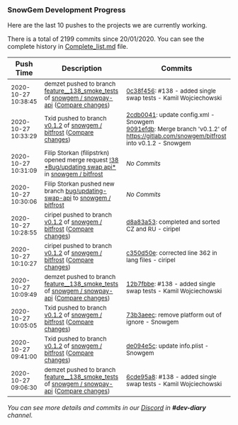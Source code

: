 
### SnowGem Development Progress

Here are the last 10 pushes to the projects we are currently working.

There is a total of 2199 commits since 20/01/2020. You can see the complete history in
 [Complete_list.md](Complete_list.md) file.

| Push Time | Description | Commits |
| --- | --- | --- |
| <sub>2020-10-27 10:38:45</sub> | <sub>demzet pushed to branch [feature\_\_138\_smoke\_tests](https://gitlab.com/snowgem/snowpay-api/commits/feature__138_smoke_tests) of [snowgem / snowpay\-api](https://gitlab.com/snowgem/snowpay-api) ([Compare changes](https://gitlab.com/snowgem/snowpay-api/compare/12b7fbbecd989343b8e309ceb4a2e6972962d323...0c38f456f0581915aa3c6fe09d4633e9878b6453))</sub> | <sub>[0c38f456](https://gitlab.com/snowgem/snowpay-api/-/commit/0c38f456f0581915aa3c6fe09d4633e9878b6453): #138 - added single swap tests - Kamil Wojciechowski</sub> |
| <sub>2020-10-27 10:33:29</sub> | <sub>Txid pushed to branch [v0\.1\.2](https://gitlab.com/snowgem/bitfrost/commits/v0.1.2) of [snowgem / bitfrost](https://gitlab.com/snowgem/bitfrost) ([Compare changes](https://gitlab.com/snowgem/bitfrost/compare/d8a83a53bdcd807c0f9c4aeb11788266addb441f...9091efdb66af113670f5f87edc00e4546156fa22))</sub> | <sub>[2cdb0041](https://gitlab.com/snowgem/bitfrost/-/commit/2cdb0041a544d22e25f817abc5f5f83f61bc624a): update config.xml - Snowgem<br>[9091efdb](https://gitlab.com/snowgem/bitfrost/-/commit/9091efdb66af113670f5f87edc00e4546156fa22): Merge branch 'v0.1.2' of https://gitlab.com/snowgem/bitfrost into v0.1.2 - Snowgem</sub> |
| <sub>2020-10-27 10:31:09</sub> | <sub>Filip Storkan (filipstrkn) opened merge request [\!38 \*Bug/updating swap api\*](https://gitlab.com/snowgem/bitfrost/-/merge_requests/38) in [snowgem / bitfrost](https://gitlab.com/snowgem/bitfrost)</sub> | <sub>_No Commits_</sub> |
| <sub>2020-10-27 10:30:06</sub> | <sub>Filip Storkan pushed new branch [bug/updating\-swap\-api](https://gitlab.com/snowgem/bitfrost/commits/bug/updating-swap-api) to [snowgem / bitfrost](https://gitlab.com/snowgem/bitfrost)</sub> | <sub>_No Commits_</sub> |
| <sub>2020-10-27 10:28:55</sub> | <sub>ciripel pushed to branch [v0\.1\.2](https://gitlab.com/snowgem/bitfrost/commits/v0.1.2) of [snowgem / bitfrost](https://gitlab.com/snowgem/bitfrost) ([Compare changes](https://gitlab.com/snowgem/bitfrost/compare/c350d50ecdc5e93c46eb303e556f77edda1da926...d8a83a53bdcd807c0f9c4aeb11788266addb441f))</sub> | <sub>[d8a83a53](https://gitlab.com/snowgem/bitfrost/-/commit/d8a83a53bdcd807c0f9c4aeb11788266addb441f): completed and sorted CZ and RU - ciripel</sub> |
| <sub>2020-10-27 10:10:27</sub> | <sub>ciripel pushed to branch [v0\.1\.2](https://gitlab.com/snowgem/bitfrost/commits/v0.1.2) of [snowgem / bitfrost](https://gitlab.com/snowgem/bitfrost) ([Compare changes](https://gitlab.com/snowgem/bitfrost/compare/73b3aeece606928dedaa703664d4efd0d873be2d...c350d50ecdc5e93c46eb303e556f77edda1da926))</sub> | <sub>[c350d50e](https://gitlab.com/snowgem/bitfrost/-/commit/c350d50ecdc5e93c46eb303e556f77edda1da926): corrected line 362 in lang files - ciripel</sub> |
| <sub>2020-10-27 10:09:49</sub> | <sub>demzet pushed to branch [feature\_\_138\_smoke\_tests](https://gitlab.com/snowgem/snowpay-api/commits/feature__138_smoke_tests) of [snowgem / snowpay\-api](https://gitlab.com/snowgem/snowpay-api) ([Compare changes](https://gitlab.com/snowgem/snowpay-api/compare/6cde95a8a3dfe591f4a3628ae43cb1eb3f03175c...12b7fbbecd989343b8e309ceb4a2e6972962d323))</sub> | <sub>[12b7fbbe](https://gitlab.com/snowgem/snowpay-api/-/commit/12b7fbbecd989343b8e309ceb4a2e6972962d323): #138 - added single swap tests - Kamil Wojciechowski</sub> |
| <sub>2020-10-27 10:05:05</sub> | <sub>Txid pushed to branch [v0\.1\.2](https://gitlab.com/snowgem/bitfrost/commits/v0.1.2) of [snowgem / bitfrost](https://gitlab.com/snowgem/bitfrost) ([Compare changes](https://gitlab.com/snowgem/bitfrost/compare/de094e5cdddb3e33983f14c976e4ad6dfd3d50cc...73b3aeece606928dedaa703664d4efd0d873be2d))</sub> | <sub>[73b3aeec](https://gitlab.com/snowgem/bitfrost/-/commit/73b3aeece606928dedaa703664d4efd0d873be2d): remove platform out of ignore - Snowgem</sub> |
| <sub>2020-10-27 09:41:00</sub> | <sub>Txid pushed to branch [v0\.1\.2](https://gitlab.com/snowgem/bitfrost/commits/v0.1.2) of [snowgem / bitfrost](https://gitlab.com/snowgem/bitfrost) ([Compare changes](https://gitlab.com/snowgem/bitfrost/compare/d0c673e04fe37c9a4fe010c03c7e91ea674a8a5d...de094e5cdddb3e33983f14c976e4ad6dfd3d50cc))</sub> | <sub>[de094e5c](https://gitlab.com/snowgem/bitfrost/-/commit/de094e5cdddb3e33983f14c976e4ad6dfd3d50cc): update info.plist - Snowgem</sub> |
| <sub>2020-10-27 09:06:30</sub> | <sub>demzet pushed to branch [feature\_\_138\_smoke\_tests](https://gitlab.com/snowgem/snowpay-api/commits/feature__138_smoke_tests) of [snowgem / snowpay\-api](https://gitlab.com/snowgem/snowpay-api) ([Compare changes](https://gitlab.com/snowgem/snowpay-api/compare/0021e28a9e1d72ca58a0d93d0736e95f67794083...6cde95a8a3dfe591f4a3628ae43cb1eb3f03175c))</sub> | <sub>[6cde95a8](https://gitlab.com/snowgem/snowpay-api/-/commit/6cde95a8a3dfe591f4a3628ae43cb1eb3f03175c): #138 - added single swap tests - Kamil Wojciechowski</sub> |

_You can see more details and commits in our [Discord](https://discord.gg/zumGnbg) in **#dev-diary** channel._
